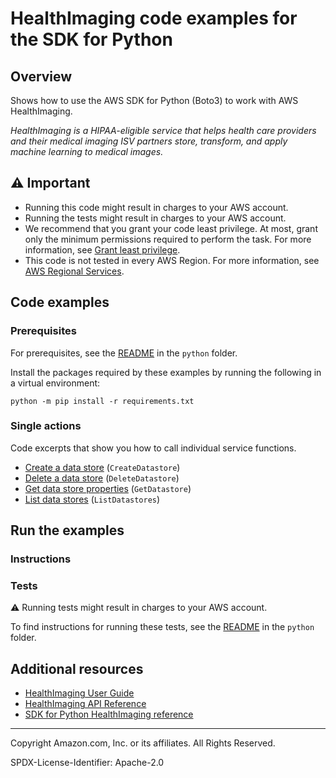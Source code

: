 <!--Generated by WRITEME on 2023-08-22 15:45:28.968665 (UTC)-->
# HealthImaging code examples for the SDK for Python

## Overview

Shows how to use the AWS SDK for Python (Boto3) to work with AWS HealthImaging.

<!--custom.overview.start-->
<!--custom.overview.end-->

*HealthImaging is a HIPAA-eligible service that helps health care providers and their medical imaging ISV partners store, transform, and apply machine learning to medical images.*

## ⚠ Important

* Running this code might result in charges to your AWS account.
* Running the tests might result in charges to your AWS account.
* We recommend that you grant your code least privilege. At most, grant only the minimum permissions required to perform the task. For more information, see [Grant least privilege](https://docs.aws.amazon.com/IAM/latest/UserGuide/best-practices.html#grant-least-privilege).
* This code is not tested in every AWS Region. For more information, see [AWS Regional Services](https://aws.amazon.com/about-aws/global-infrastructure/regional-product-services).

<!--custom.important.start-->
<!--custom.important.end-->

## Code examples

### Prerequisites

For prerequisites, see the [README](../../README.md#Prerequisites) in the `python` folder.

Install the packages required by these examples by running the following in a virtual environment:

```
python -m pip install -r requirements.txt
```

<!--custom.prerequisites.start-->
<!--custom.prerequisites.end-->

### Single actions

Code excerpts that show you how to call individual service functions.

* [Create a data store](medical_imaging_basics.py#L22) (`CreateDatastore`)
* [Delete a data store](medical_imaging_basics.py#L78) (`DeleteDatastore`)
* [Get data store properties](medical_imaging_basics.py#L41) (`GetDatastore`)
* [List data stores](medical_imaging_basics.py#L60) (`ListDatastores`)

## Run the examples

### Instructions


<!--custom.instructions.start-->
<!--custom.instructions.end-->



### Tests

⚠ Running tests might result in charges to your AWS account.


To find instructions for running these tests, see the [README](../../README.md#Tests)
in the `python` folder.



<!--custom.tests.start-->
<!--custom.tests.end-->

## Additional resources

* [HealthImaging User Guide](https://docs.aws.amazon.com/healthimaging/latest/devguide/what-is.html)
* [HealthImaging API Reference](https://docs.aws.amazon.com/healthimaging/latest/APIReference/Welcome.html)
* [SDK for Python HealthImaging reference](https://boto3.amazonaws.com/v1/documentation/api/latest/reference/services/medical-imaging.html)

<!--custom.resources.start-->
<!--custom.resources.end-->

---

Copyright Amazon.com, Inc. or its affiliates. All Rights Reserved.

SPDX-License-Identifier: Apache-2.0